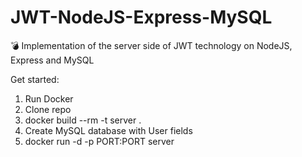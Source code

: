 # JWT-NodeJS-Express-MySQL
:bomb: Implementation of the server side of JWT technology on NodeJS, Express and MySQL

Get started:
1. Run Docker
2. Clone repo
3. docker build --rm -t server .
4. Create MySQL database with User fields
5. docker run -d -p PORT:PORT server




